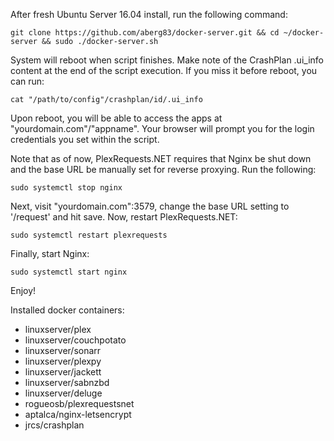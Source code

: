 After fresh Ubuntu Server 16.04 install, run the following command:

```
git clone https://github.com/aberg83/docker-server.git && cd ~/docker-server && sudo ./docker-server.sh
```

System will reboot when script finishes. Make note of the CrashPlan .ui_info content at the end of the script execution. If you miss it before reboot, you can run:

```
cat "/path/to/config"/crashplan/id/.ui_info
```

Upon reboot, you will be able to access the apps at "yourdomain.com"/"appname". Your browser will prompt you for the login credentials you set within the script.

Note that as of now, PlexRequests.NET requires that Nginx be shut down and the base URL be manually set for reverse proxying. Run the following:

```
sudo systemctl stop nginx
```
Next, visit "yourdomain.com":3579, change the base URL setting to '/request' and hit save. Now, restart PlexRequests.NET:

```
sudo systemctl restart plexrequests
```

Finally, start Nginx:

```
sudo systemctl start nginx
```

Enjoy!

Installed docker containers:
- linuxserver/plex
- linuxserver/couchpotato
- linuxserver/sonarr
- linuxserver/plexpy
- linuxserver/jackett
- linuxserver/sabnzbd
- linuxserver/deluge
- rogueosb/plexrequestsnet
- aptalca/nginx-letsencrypt
- jrcs/crashplan

